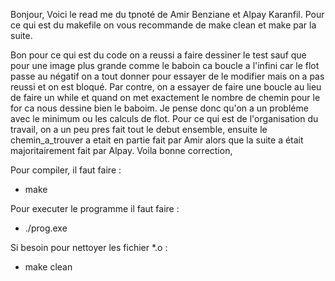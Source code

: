 Bonjour, 
Voici le read me du tpnoté de Amir Benziane et Alpay Karanfil.
Pour ce qui est du makefile on vous recommande de make clean et make par la suite.


Bon pour ce qui est du code on a reussi a faire dessiner le test sauf que pour une image plus grande comme le baboin ca boucle a l'infini car le flot passe au négatif on a tout donner pour essayer de le modifier mais on a pas reussi et on est bloqué. Par contre, on a essayer de faire une boucle au lieu de faire un while et quand on met exactement le nombre de chemin pour le for ca nous dessine bien le baboim. Je pense donc qu'on a un probléme avec le minimum ou les calculs de flot.
Pour ce qui est de l'organisation du travail, on a un peu pres fait tout le debut ensemble, ensuite le chemin_a_trouver a etait en partie fait par Amir alors que la suite a était majoritairement fait par Alpay. 
Voila bonne correction,


Pour compiler, il faut faire : 
- make 

Pour executer le programme il faut faire : 
- ./prog.exe

Si besoin pour nettoyer les fichier *.o : 
- make clean